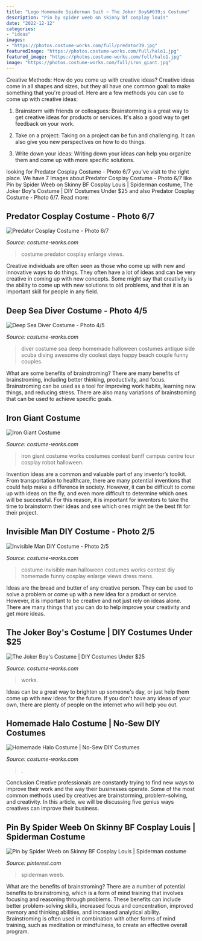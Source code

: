 ```yaml
---
title: "Lego Homemade Spiderman Suit ~ The Joker Boy&#039;s Costume"
description: "Pin by spider weeb on skinny bf cosplay louis"
date: "2022-12-12"
categories:
- "ideas"
images:
- "https://photos.costume-works.com/full/predator39.jpg"
featuredImage: "https://photos.costume-works.com/full/halo1.jpg"
featured_image: "https://photos.costume-works.com/full/halo1.jpg"
image: "https://photos.costume-works.com/full/iron_giant.jpg"
---
```



Creative Methods: How do you come up with creative ideas?
Creative ideas come in all shapes and sizes, but they all have one common goal: to make something that you're proud of. Here are a few methods you can use to come up with creative ideas:
1. Brainstorm with friends or colleagues: Brainstorming is a great way to get creative ideas for products or services. It's also a good way to get feedback on your work.

2. Take on a project: Taking on a project can be fun and challenging. It can also give you new perspectives on how to do things.

3. Write down your ideas: Writing down your ideas can help you organize them and come up with more specific solutions.

	

		
looking for Predator Cosplay Costume - Photo 6/7 you've visit to the right place. We have 7 Images about Predator Cosplay Costume - Photo 6/7 like Pin by Spider Weeb on Skinny BF Cosplay Louis | Spiderman costume, The Joker Boy&#039;s Costume | DIY Costumes Under $25 and also Predator Cosplay Costume - Photo 6/7. Read more:
		
    
## Predator Cosplay Costume - Photo 6/7

<img loading=lazy src="https://photos.costume-works.com/full/predator39.jpg" onerror="this.onerror=null;this.src='https://tse4.mm.bing.net/th?id=OIP.EVNO2qbv4fMVWHKeMcS5zAAAAA&amp;pid=15.1';" alt="Predator Cosplay Costume - Photo 6/7">

_Source: costume-works.com_

>costume predator cosplay enlarge views. 

	

Creative individuals are often seen as those who come up with new and innovative ways to do things. They often have a lot of ideas and can be very creative in coming up with new concepts. Some might say that creativity is the ability to come up with new solutions to old problems, and that it is an important skill for people in any field.

    
## Deep Sea Diver Costume - Photo 4/5

<img loading=lazy src="http://photos.costume-works.com/full/deep_sea_diver3.jpg" onerror="this.onerror=null;this.src='https://tse1.mm.bing.net/th?id=OIP.D4HfzO3sYEb_Cn3_N6NajwHaN3&amp;pid=15.1';" alt="Deep Sea Diver Costume - Photo 4/5">

_Source: costume-works.com_

>diver costume sea deep homemade halloween costumes antique side scuba diving awesome diy coolest days happy beach couple funny couples. 

	

What are some benefits of brainstroming?
There are many benefits of brainstroming, including better thinking, productivity, and focus. Brainstroming can be used as a tool for improving work habits, learning new things, and reducing stress. There are also many variations of brainstroming that can be used to achieve specific goals.

    
## Iron Giant Costume

<img loading=lazy src="https://photos.costume-works.com/full/iron_giant.jpg" onerror="this.onerror=null;this.src='https://tse3.mm.bing.net/th?id=OIP.jCkd8ZYa0MN9HWlgFm8m7gHaNJ&amp;pid=15.1';" alt="Iron Giant Costume">

_Source: costume-works.com_

>iron giant costume works costumes contest banff campus centre tour cosplay robot halloween. 

	

Invention ideas are a common and valuable part of any inventor’s toolkit. From transportation to healthcare, there are many potential inventions that could help make a difference in society. However, it can be difficult to come up with ideas on the fly, and even more difficult to determine which ones will be successful. For this reason, it is important for inventors to take the time to brainstorm their ideas and see which ones might be the best fit for their project.

    
## Invisible Man DIY Costume - Photo 2/5

<img loading=lazy src="http://photos.costume-works.com/full/invisible_man3.jpg" onerror="this.onerror=null;this.src='https://tse4.mm.bing.net/th?id=OIP.mqlVBYJFZd5aE_UKMc98OQHaJ3&amp;pid=15.1';" alt="Invisible Man DIY Costume - Photo 2/5">

_Source: costume-works.com_

>costume invisible man halloween costumes works contest diy homemade funny cosplay enlarge views dress mens. 

	

Ideas are the bread and butter of any creative person. They can be used to solve a problem or come up with a new idea for a product or service. However, it is important to be creative and not just rely on ideas alone. There are many things that you can do to help improve your creativity and get more ideas.

    
## The Joker Boy&#039;s Costume | DIY Costumes Under $25

<img loading=lazy src="https://photos.costume-works.com/full/the_joker62.jpg" onerror="this.onerror=null;this.src='https://tse1.mm.bing.net/th?id=OIP.Sn4zkRrGu9CgVkPD0FhT6AHaNF&amp;pid=15.1';" alt="The Joker Boy&#039;s Costume | DIY Costumes Under $25">

_Source: costume-works.com_

>works. 

	

Ideas can be a great way to brighten up someone's day, or just help them come up with new ideas for the future. If you don't have any ideas of your own, there are plenty of people on the internet who will help you out.

    
## Homemade Halo Costume | No-Sew DIY Costumes

<img loading=lazy src="https://photos.costume-works.com/full/halo1.jpg" onerror="this.onerror=null;this.src='https://tse1.mm.bing.net/th?id=OIP.8C2mLzNM0MJjZshc1OQlvgHaJ3&amp;pid=15.1';" alt="Homemade Halo Costume | No-Sew DIY Costumes">

_Source: costume-works.com_

>. 

	

Conclusion
Creative professionals are constantly trying to find new ways to improve their work and the way their businesses operate. Some of the most common methods used by creatives are brainstorming, problem-solving, and creativity. In this article, we will be discussing five genius ways creatives can improve their business.

    
## Pin By Spider Weeb On Skinny BF Cosplay Louis | Spiderman Costume

<img loading=lazy src="https://i.pinimg.com/736x/b5/88/43/b588435e79e73a0856e41ede3d2f736d.jpg" onerror="this.onerror=null;this.src='https://tse1.mm.bing.net/th?id=OIP.kkUhl1P3LngDAnCf7d8aowHaJ5&amp;pid=15.1';" alt="Pin by Spider Weeb on Skinny BF Cosplay Louis | Spiderman costume">

_Source: pinterest.com_

>spiderman weeb. 

	

What are the benefits of brainstroming?
There are a number of potential benefits to brainstroming, which is a form of mind training that involves focusing and reasoning through problems. These benefits can include better problem-solving skills, increased focus and concentration, improved memory and thinking abilities, and increased analytical ability. Brainstroming is often used in combination with other forms of mind training, such as meditation or mindfulness, to create an effective overall program.

